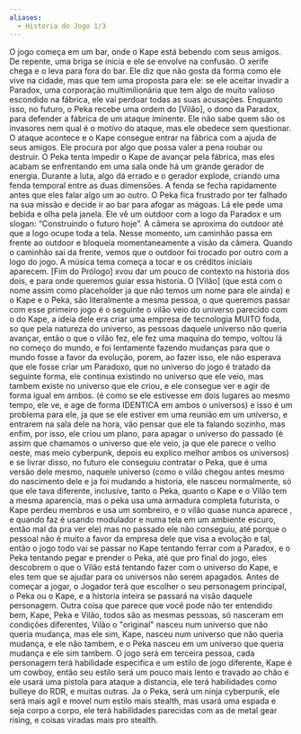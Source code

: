 ```yaml
---
aliases:
  - Historia do Jogo 1/3
---
```


O jogo começa em um bar, onde o Kape está bebendo com seus amigos. De repente, uma briga se inicia e ele se envolve na confusão. O xerife chega e o leva para fora do bar. Ele diz que não gosta da forma como ele vive na cidade, mas que tem uma proposta para ele: se ele aceitar invadir a Paradox, uma corporação multimilionária que tem algo de muito valioso escondido na fábrica, ele vai perdoar todas as suas acusações.
Enquanto isso, no futuro, o Peka recebe uma ordem do [Vilão], o dono da Paradox, para defender a fábrica de um ataque iminente. Ele não sabe quem são os invasores nem qual é o motivo do ataque, mas ele obedece sem questionar.
O ataque acontece e o Kape consegue entrar na fábrica com a ajuda de seus amigos. Ele procura por algo que possa valer a pena roubar ou destruir. O Peka tenta impedir o Kape de avançar pela fábrica, mas eles acabam se enfrentando em uma sala onde há um grande gerador de energia.
Durante a luta, algo dá errado e o gerador explode, criando uma fenda temporal entre as duas dimensões. A fenda se fecha rapidamente antes que eles falar algo um ao outro.
O Peka fica frustrado por ter falhado na sua missão e decide ir ao bar para afogar as mágoas. Lá ele pede uma bebida e olha pela janela. Ele vê um outdoor com a logo da Paradox e um slogan: “Construindo o futuro hoje”. A câmera se aproxima do outdoor até que a logo ocupe toda a tela.
Nesse momento, um caminhão passa em frente ao outdoor e bloqueia momentaneamente a visão da câmera. Quando o caminhão sai da frente, vemos que o outdoor foi trocado por outro com a logo do jogo. A música tema começa a tocar e os créditos iniciais aparecem.
[Fim do Prólogo]
xvou dar um pouco de contexto na historia dos dois, e para onde queremos guiar essa historia.
O [Vilão] (que está com o nome assim como placeholder ja que não temos um nome para ele ainda) e o Kape e o Peka, são literalmente a mesma pessoa, o que queremos passar com esse primeiro jogo é o seguinte o vilão veio do universo parecido com o do Kape, a ideia dele era criar uma empresa de tecnologia MUITO foda, so que pela natureza do universo, as pessoas daquele universo não queria avançar, então o que o vilão fez, ele fez uma maquina do tempo, voltou lá no começo do mundo, e foi lentamente fazendo mudanças para que o mundo fosse a favor da evolução, porem, ao fazer isso, ele não esperava que ele fosse criar um Paradoxo, que no universo do jogo é tratado da seguinte forma, ele continua existindo no universo que ele veio, mas tambem existe no universo que ele criou, e ele consegue ver e agir de forma igual em ambos. (é como se ele estivesse em dois lugares ao mesmo tempo, ele ve, e age de forma IDENTICA em ambos o universos) e isso é um problema para ele, ja que se ele estiver em uma reunião em um universo, e entrarem na sala dele na hora, vão pensar que ele ta falando sozinho, mas enfim, por isso, ele criou um plano, para apagar o universo do passado (é assim que chamamos o universo que ele veio, ja que ele parece o velho oeste, mas meio cyberpunk, depois eu explico melhor ambos os universos) e se livrar disso, no futuro ele conseguiu contratar o Peka, que é uma versão dele mesmo, naquele universo (como o vilão chegou antes mesmo do nascimento dele e ja foi mudando a historia, ele nasceu normalmente, só que ele tava diferente, inclusive, tanto o Peka, quanto o Kape e o Vilão tem a mesma aparencia, mas o peka usa uma armadura completa futurista, o Kape perdeu membros e usa um sombreiro, e o vilão quase nunca aparece , e quando faz é usando modulador e numa tela em um ambiente escuro, então mal da pra ver ele) mas no passado ele não conseguiu, até porque o pessoal não é muito a favor da empresa dele que visa a evolução e tal, então o jogo todo vai se passar no Kape tentando ferrar com a Paradox, e o Peka tentando pegar e prender o Peka, até que pro final do jogo, eles descobrem o que o Vilão está tentando fazer com o universo do Kape, e eles tem que se ajudar para os universos não serem apagados. Antes de começar a jogar, o Jogador terá que escolher o seu personagem principal, o Peka ou o Kape, e a historia inteira se passará na visão daquele personagem. Outra coisa que parece que você pode não ter entendido bem,  Kape, Peka e Vilão, todos são as mesmas pessoas, só nasceram em condições diferentes, Vilão o "original" nasceu num universo que não queria mudança, mas ele sim, Kape, nasceu num universo que não queria mudança, e ele não tambem, e o Peka nasceu em um universo que queria mudança e ele sim tambem. O jogo será em terceira pessoa, cada personagem terá habilidade especifica e um estilo de jogo diferente, Kape é um cowboy, então seu estilo será um pouco mais lento e travado ao chão e ele usará uma pistola para ataque a distancia, ele terá habilidades como bulleye do RDR, e muitas outras. Ja o Peka, será um ninja cyberpunk, ele será mais agil e movel num estilo mais stealth, mas usará uma espada e seja corpo a corpo, ele terá habilidades parecidas com as de metal gear rising, e coisas viradas mais pro stealth.
